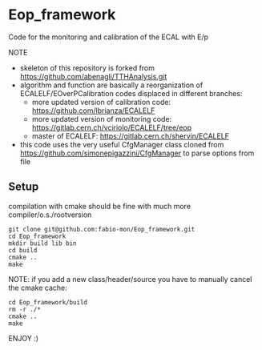 # Eop_framework 
Code for the monitoring and calibration of the ECAL with E/p    


NOTE     
 - skeleton of this repository is forked from https://github.com/abenagli/TTHAnalysis.git    
 - algorithm and function are basically a reorganization of ECALELF/EOverPCalibration codes displaced in different branches:      
    - more updated version of calibration code: https://github.com/lbrianza/ECALELF      
    - more updated version of	monitoring code:  https://gitlab.cern.ch/vciriolo/ECALELF/tree/eop      
    - master of ECALELF:                        https://gitlab.cern.ch/shervin/ECALELF      
 - this code uses the very useful CfgManager class cloned from https://github.com/simonepigazzini/CfgManager to parse options from file 


## Setup
compilation with cmake should be fine with much more compiler/o.s./rootversion 
   ```
   git clone git@github.com:fabio-mon/Eop_framework.git
   cd Eop_framework
   mkdir build lib bin    
   cd build       
   cmake ..     
   make     
   ```
NOTE: if you add a new class/header/source you have to manually cancel the cmake cache:    
   ```
   cd Eop_framework/build
   rm -r ./*    
   cmake ..   	   
   make	 
   ```
ENJOY :)   